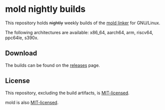 # mold nightly builds

This repository holds ~~nightly~~ weekly builds of the
[mold linker](https://github.com/rui314/mold) for GNU/Linux.

The following architectures are available: x86_64, aarch64, arm, riscv64,
ppc64le, s390x.

## Download

The builds can be found on the
[releases](https://github.com/ZhongRuoyu/mold-nightly/releases) page.

## License

This repository, excluding the build artifacts, is [MIT-licensed](LICENSE).

mold is also [MIT-licensed](https://github.com/rui314/mold/blob/main/LICENSE).
